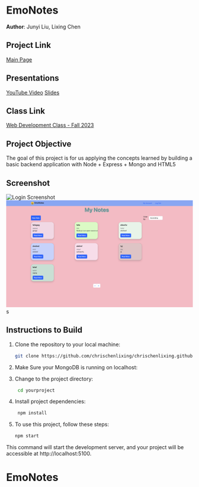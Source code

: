 # EmoNotes

**Author**: Junyi Liu, Lixing Chen

## Project Link

[Main Page]()

## Presentations

[YouTube Video](https://www.youtube.com/watch?v=_50LUIQIwgs) 
[Slides](https://docs.google.com/presentation/d/1XGUgE0xYDz4MeAFfKxZOGgpzU6a0xOfBnadHk00XB_E/edit#slide=id.p)   

## Class Link

[Web Development Class - Fall 2023](https://johnguerra.co/classes/webDevelopment_fall_2023/)

## Project Objective

The goal of this project is for us applying the concepts learned by building a basic backend application with Node + Express + Mongo and HTML5

## Screenshot

![Login Screenshot](./public/image/ThumbNail.png)
![HomePage Screenshot](./public/image/IndexScreenShot.png)s


## Instructions to Build

1. Clone the repository to your local machine:

   ```bash
   git clone https://github.com/chrischenlixing/chrischenlixing.github.io.git
   ```
2. Make Sure your MongoDB is running on localhost:
2. Change to the project directory:

   ``` bash
    cd yourproject
   ```
3. Install project dependencies:
   ``` bash
    npm install
    ```
4. To use this project, follow these steps:

    ``` bash
    npm start
    ``` 
This command will start the development server, and your project will be accessible at http://localhost:5100.

# EmoNotes
